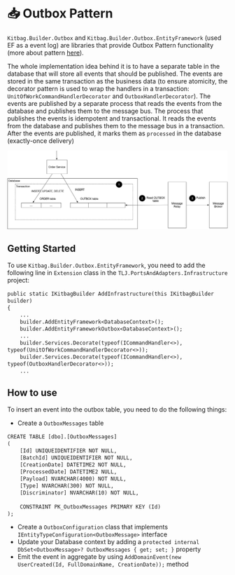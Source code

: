 # :inbox_tray: Outbox Pattern

`Kitbag.Builder.Outbox` and `Kitbag.Builder.Outbox.EntityFramework` (used EF as a event log) are libraries that provide Outbox Pattern functionality (more about pattern [here](https://microservices.io/patterns/data/transactional-outbox.html)).

The whole implementation idea behind it is to have a separate table in the database that will store all events that should be published. The events are stored in the same transaction as the business data (to ensure atomicity, the decorator pattern is used to wrap the handlers in a transaction: `UnitOfWorkCommandHandlerDecorator` and `OutboxHandlerDecorator`). 
The events are published by a separate process that reads the events from the database and publishes them to the message bus. The process that publishes the events is idempotent and transactional. 
It reads the events from the database and publishes them to the message bus in a transaction. After the events are published, it marks them as `processed` in the database (exactly-once delivery)

![image](./assets/outbox_pattern.png)

## Getting Started
To use `Kitbag.Builder.Outbox.EntityFramework`, you need to add the following line in `Extension` class in the `TLJ.PortsAndAdapters.Infrastructure` project:

```
public static IKitbagBuilder AddInfrastructure(this IKitbagBuilder builder)
{
    ...
    builder.AddEntityFramework<DatabaseContext>();
    builder.AddEntityFrameworkOutbox<DatabaseContext>();
    ...
    builder.Services.Decorate(typeof(ICommandHandler<>), typeof(UnitOfWorkCommandHandlerDecorator<>));
    builder.Services.Decorate(typeof(ICommandHandler<>), typeof(OutboxHandlerDecorator<>));
    ...
```

## How to use

To insert an event into the outbox table, you need to do the following things:
- Create a `OutboxMessages` table
```
CREATE TABLE [dbo].[OutboxMessages]
(
    [Id] UNIQUEIDENTIFIER NOT NULL,
    [BatchId] UNIQUEIDENTIFIER NOT NULL,
    [CreationDate] DATETIME2 NOT NULL,
    [ProcessedDate] DATETIME2 NULL,
    [Payload] NVARCHAR(4000) NOT NULL,
    [Type] NVARCHAR(300) NOT NULL,
    [Discriminator] NVARCHAR(10) NOT NULL,
    
    CONSTRAINT PK_OutboxMessages PRIMARY KEY (Id)
);
```
- Create a `OutboxConfiguration` class that implements `IEntityTypeConfiguration<OutboxMessage>` interface
- Update your Database context by adding a `protected internal DbSet<OutboxMessage>? OutboxMessages { get; set; }` property
- Emit the event in aggregate by using `AddDomainEvent(new UserCreated(Id, FullDomainName, CreationDate));` method